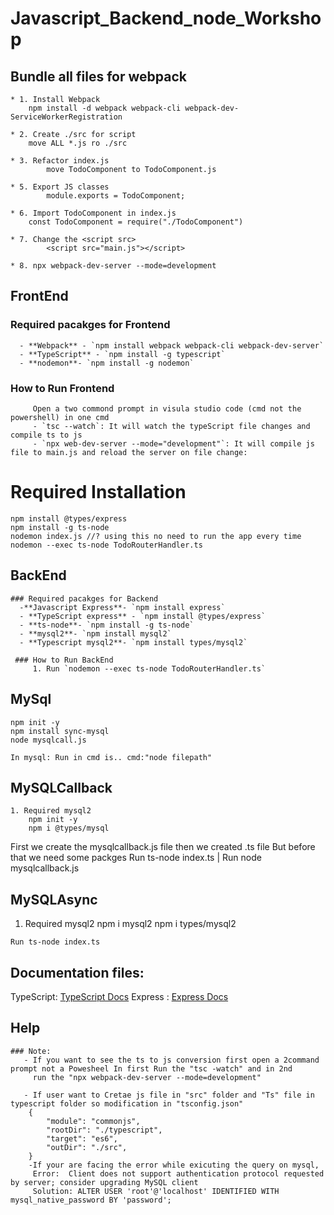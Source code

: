 # Javascript_Backend_node_Workshop

## Bundle all files for webpack

    * 1. Install Webpack
        npm install -d webpack webpack-cli webpack-dev-ServiceWorkerRegistration

    * 2. Create ./src for script
        move ALL *.js ro ./src

    * 3. Refactor index.js
            move TodoComponent to TodoComponent.js

    * 5. Export JS classes
            module.exports = TodoComponent;

    * 6. Import TodoComponent in index.js
        const TodoComponent = require("./TodoComponent")

    * 7. Change the <script src>
            <script src="main.js"></script>
            
    * 8. npx webpack-dev-server --mode=development
   
## FrontEnd

   ### Required pacakges for Frontend
      - **Webpack** - `npm install webpack webpack-cli webpack-dev-server`
      - **TypeScript** - `npm install -g typescript`
      - **nodemon**- `npm install -g nodemon`
      
   ### How to Run Frontend
         Open a two commond prompt in visula studio code (cmd not the powershell) in one cmd
         - `tsc --watch`: It will watch the typeScript file changes and compile ts to js
         - `npx web-dev-server --mode="development"`: It will compile js file to main.js and reload the server on file change: 
          

# Required Installation
   
    npm install @types/express
    npm install -g ts-node
    nodemon index.js //? using this no need to run the app every time
    nodemon --exec ts-node TodoRouterHandler.ts
    

## BackEnd

    ### Required pacakges for Backend
      -**Javascript Express**- `npm install express`
      - **TypeScript express** - `npm install @types/express`
      - **ts-node**- `npm install -g ts-node`
      - **mysql2**- `npm install mysql2`
      - **Typescript mysql2**- `npm install types/mysql2`
      
     ### How to Run BackEnd
         1. Run `nodemon --exec ts-node TodoRouterHandler.ts`
 
## MySql
    npm init -y
    npm install sync-mysql
    node mysqlcall.js

    In mysql: Run in cmd is.. cmd:"node filepath"

  


## MySQLCallback
    1. Required mysql2
        npm init -y
        npm i @types/mysql
   
   First we create the mysqlcallback.js file then we created .ts file But before that we need some packges
        Run ts-node index.ts | Run node mysqlcallback.js
        
## MySQLAsync

   1. Required mysql2
        npm i mysql2
        npm i types/mysql2

    Run ts-node index.ts
    
## Documentation files:

TypeScript: [TypeScript Docs][ts]
Express : [Express Docs][express]

[ts]: https://www.typescriptlang.org/docs/
[express]: https://expressjs.com/en/starter/installing.html

## Help
    ### Note:
       - If you want to see the ts to js conversion first open a 2command prompt not a Powesheel In first Run the "tsc -watch" and in 2nd 
         run the "npx webpack-dev-server --mode=development"

       - If user want to Cretae js file in "src" folder and "Ts" file in typescript folder so modification in "tsconfig.json"
        {
            "module": "commonjs",                                
            "rootDir": "./typescript",  
            "target": "es6", 
            "outDir": "./src", 
        }
        -If your are facing the error while exicuting the query on mysql, 
         Error:  Client does not support authentication protocol requested by server; consider upgrading MySQL client
         Solution: ALTER USER 'root'@'localhost' IDENTIFIED WITH mysql_native_password BY 'password';




